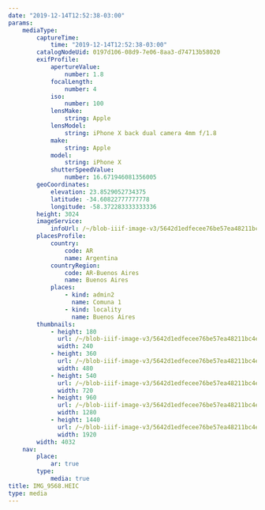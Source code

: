 ```yaml
---
date: "2019-12-14T12:52:38-03:00"
params:
    mediaType:
        captureTime:
            time: "2019-12-14T12:52:38-03:00"
        catalogNodeUid: 0197d106-08d9-7e06-8aa3-d74713b58020
        exifProfile:
            apertureValue:
                number: 1.8
            focalLength:
                number: 4
            iso:
                number: 100
            lensMake:
                string: Apple
            lensModel:
                string: iPhone X back dual camera 4mm f/1.8
            make:
                string: Apple
            model:
                string: iPhone X
            shutterSpeedValue:
                number: 16.671946081356005
        geoCoordinates:
            elevation: 23.8529052734375
            latitude: -34.60822777777778
            longitude: -58.372283333333336
        height: 3024
        imageService:
            infoUrl: /~/blob-iiif-image-v3/5642d1edfecee76be57ea48211bc4e3f3b375060e311333391e610fb0a2843a1/info.json
        placesProfile:
            country:
                code: AR
                name: Argentina
            countryRegion:
                code: AR-Buenos Aires
                name: Buenos Aires
            places:
                - kind: admin2
                  name: Comuna 1
                - kind: locality
                  name: Buenos Aires
        thumbnails:
            - height: 180
              url: /~/blob-iiif-image-v3/5642d1edfecee76be57ea48211bc4e3f3b375060e311333391e610fb0a2843a1/full/240%2C180/0/default.jpg
              width: 240
            - height: 360
              url: /~/blob-iiif-image-v3/5642d1edfecee76be57ea48211bc4e3f3b375060e311333391e610fb0a2843a1/full/480%2C360/0/default.jpg
              width: 480
            - height: 540
              url: /~/blob-iiif-image-v3/5642d1edfecee76be57ea48211bc4e3f3b375060e311333391e610fb0a2843a1/full/720%2C540/0/default.jpg
              width: 720
            - height: 960
              url: /~/blob-iiif-image-v3/5642d1edfecee76be57ea48211bc4e3f3b375060e311333391e610fb0a2843a1/full/1280%2C960/0/default.jpg
              width: 1280
            - height: 1440
              url: /~/blob-iiif-image-v3/5642d1edfecee76be57ea48211bc4e3f3b375060e311333391e610fb0a2843a1/full/1920%2C1440/0/default.jpg
              width: 1920
        width: 4032
    nav:
        place:
            ar: true
        type:
            media: true
title: IMG_9568.HEIC
type: media
---
```

